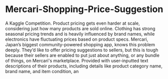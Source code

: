 # Mercari-Shopping-Price-Suggestion
A Kaggle Competition. Product pricing gets even harder at scale, considering just how many products are sold online. Clothing has strong seasonal pricing trends and is heavily influenced by brand names, while electronics have fluctuating prices based on product specs. Mercari, Japan’s biggest community-powered shopping app, knows this problem deeply. They’d like to offer pricing suggestions to sellers, but this is tough because their sellers are enabled to put just about anything, or any bundle of things, on Mercari's marketplace. Provided with user-inputted text descriptions of their products, including details like product category name, brand name, and item condition, an
